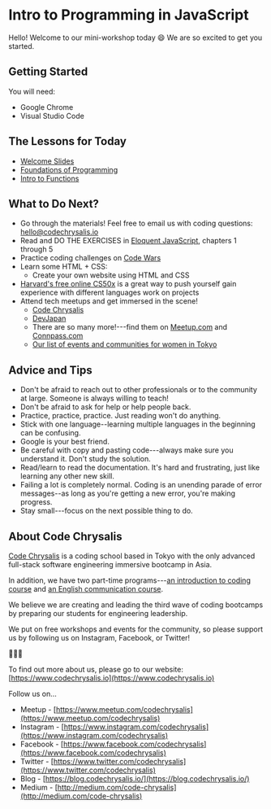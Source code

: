 # Intro to Programming in JavaScript

Hello! Welcome to our mini-workshop today 😄 We are so excited to get you started.

## Getting Started

You will need:

* Google Chrome
* Visual Studio Code

## The Lessons for Today

* [Welcome Slides](https://docs.google.com/presentation/d/e/2PACX-1vRs7Zh_xmRbUxwJszgHqnbxON3tLlWn0lR1EDj_oz4dwijtzFK9h8x5Ub9TB2r7WjyOz_AeXeqnX1fh/pub?start=false&loop=false&delayms=3000)
* [Foundations of Programming](https://github.com/codechrysalis/intro-javascript/blob/master/foundations.md)
* [Intro to Functions](https://github.com/codechrysalis/intro-javascript/blob/master/intro-functions.md)

## What to Do Next?

* Go through the materials! Feel free to email us with coding questions: [hello@codechrysalis.io](mailto:hello@codechrysalis.io)
* Read and DO THE EXERCISES in [Eloquent JavaScript](http://eloquentjavascript.net/), chapters 1 through 5
* Practice coding challenges on [Code Wars](https://www.codewars.com/)
* Learn some HTML + CSS:
    * Create your own website using HTML and CSS
* [Harvard's free online CS50x](https://harvardx.harvard.edu/cs50x-introduction-computer-science) is a great way to push yourself gain experience with different languages work on projects
* Attend tech meetups and get immersed in the scene!
    * [Code Chrysalis](https://www.meetup.com/codechrysalis)
    * [DevJapan](https://www.meetup.com/devjapan)
    * There are so many more!---find them on [Meetup.com](https://www.meetup.com) and [Connpass.com](http://connpass.com/)
    * [Our list of events and communities for women in Tokyo](https://medium.com/code-chrysalis/the-definitive-guide-to-womens-tech-events-and-communities-in-tokyo-43a00ee3f87d)

## Advice and Tips

* Don't be afraid to reach out to other professionals or to the community at large. Someone is always willing to teach!
* Don't be afraid to ask for help or help people back.
* Practice, practice, practice. Just reading won't do anything.
* Stick with one language--learning multiple languages in the beginning can be confusing.
* Google is your best friend.
* Be careful with copy and pasting code---always make sure you understand it. Don't study the solution.
* Read/learn to read the documentation. It's hard and frustrating, just like learning any other new skill.
* Failing a lot is completely normal. Coding is an unending parade of error messages--as long as you're getting a new error, you're making progress.
* Stay small---focus on the next possible thing to do.

## About Code Chrysalis

[Code Chrysalis](https://www.codechrysalis.io) is a coding school based in Tokyo with the only advanced full-stack software engineering immersive bootcamp in Asia.

In addition, we have two part-time programs---[an introduction to coding course](https://www.codechrysalis.io/foundations) and [an English communication course](https://www.codechrysalis.io/english).

We believe we are creating and leading the third wave of coding bootcamps by preparing our students for engineering leadership.

We put on free workshops and events for the community, so please support us by following us on Instagram, Facebook, or Twitter!

🦋🦋🦋

To find out more about us, please go to our website: [https://www.codechrysalis.io](https://www.codechrysalis.io)

Follow us on...

* Meetup - [https://www.meetup.com/codechrysalis](https://www.meetup.com/codechrysalis)
* Instagram - [https://www.instagram.com/codechrysalis](https://www.instagram.com/codechrysalis)
* Facebook - [https://www.facebook.com/codechrysalis](https://www.facebook.com/codechrysalis)
* Twitter - [https://www.twitter.com/codechrysalis](https://www.twitter.com/codechrysalis)
* Blog - [https://blog.codechrysalis.io/](https://blog.codechrysalis.io/)
* Medium - [http://medium.com/code-chrysalis](http://medium.com/code-chrysalis)
